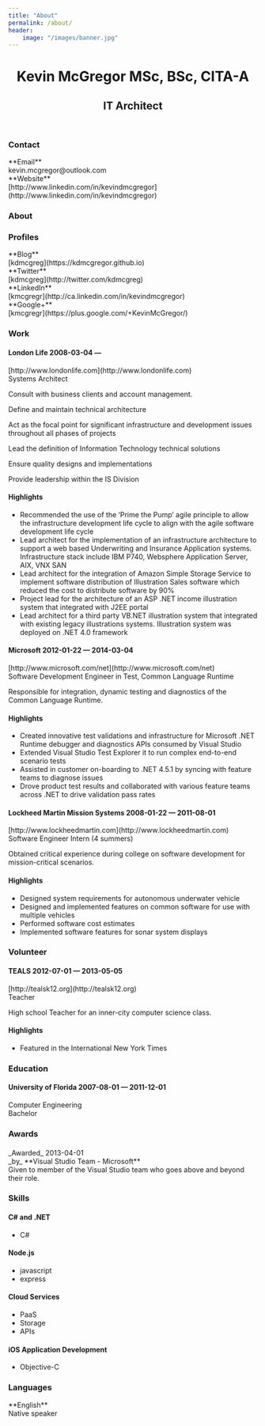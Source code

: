 ```yaml
---
title: "About"
permalink: /about/
header:
    image: "/images/banner.jpg" 
---
```


<header id="header">

<div class="container">

<div class="row">

<div class="col-sm-9 col-sm-push-3">

# Kevin McGregor MSc, BSc, CITA-A

## IT Architect

</div>

</div>

</div>

</header>

<div id="content" class="container">

<section id="contact" class="row">

<aside class="col-sm-3">

### Contact

</aside>

<div class="col-sm-9">

<div class="row">

<div class="col-sm-6">**Email**

<div class="email">kevin.mcgregor@outlook.com</div>

</div>

<div class="col-sm-6">**Website**

<div class="website">[http://www.linkedin.com/in/kevindmcgregor](http://www.linkedin.com/in/kevindmcgregor)</div>

</div>

</div>

</div>

</section>

<section id="about" class="row">

<aside class="col-sm-3">

### About

</aside>

</section>

<section id="profiles" class="row">

<aside class="col-sm-3">

### Profiles

</aside>

<div class="col-sm-9">

<div class="row">

<div class="col-sm-6">**Blog**

<div class="username">

<div class="url">[kdmcgreg](https://kdmcgregor.github.io)</div>

</div>

</div>

<div class="col-sm-6">**Twitter**

<div class="username">

<div class="url">[kdmcgreg](http://twitter.com/kdmcgreg)</div>

</div>

</div>

<div class="col-sm-6">**LinkedIn**

<div class="username">

<div class="url">[kmcgregr](http://ca.linkedin.com/in/kevindmcgregor)</div>

</div>

</div>

<div class="col-sm-6">**Google+**

<div class="username">

<div class="url">[kmcgregr](https://plus.google.com/+KevinMcGregor/)</div>

</div>

</div>

</div>

</div>

</section>

<section id="work" class="row">

<aside class="col-sm-3">

### Work

</aside>

<div class="col-sm-9">

<div class="row">

<div class="col-sm-12">

#### <span>London Life</span> <span class="date">2008-03-04 —</span>

<div class="website pull-right">[http://www.londonlife.com](http://www.londonlife.com)</div>

<div class="position">Systems Architect</div>

<div class="summary">

Consult with business clients and account management.

</div>

<div class="summary">

Define and maintain technical architecture

</div>

<div class="summary">

Act as the focal point for significant infrastructure and development issues throughout all phases of projects

</div>

<div class="summary">

Lead the definition of Information Technology technical solutions

</div>

<div class="summary">

Ensure quality designs and implementations

</div>

<div class="summary">

Provide leadership within the IS Division

</div>

#### Highlights

*   Recommended the use of the ‘Prime the Pump’ agile principle to allow the infrastructure development life cycle to align with the agile software development life cycle
*   Lead architect for the implementation of an infrastructure architecture to support a web based Underwriting and Insurance Application systems. Infrastructure stack include IBM P740, Websphere Application Server, AIX, VNX SAN
*   Lead architect for the integration of Amazon Simple Storage Service to implement software distribution of Illustration Sales software which reduced the cost to distribute software by 90%
*   Project lead for the architecture of an ASP .NET income illustration system that integrated with J2EE portal
*   Lead architect for a third party VB.NET illustration system that integrated with existing legacy illustrations systems. Illustration system was deployed on .NET 4.0 framework

</div>

<div class="col-sm-12">

#### <span>Microsoft</span> <span class="date">2012-01-22 — 2014-03-04</span>

<div class="website pull-right">[http://www.microsoft.com/net](http://www.microsoft.com/net)</div>

<div class="position">Software Development Engineer in Test, Common Language Runtime</div>

<div class="summary">

Responsible for integration, dynamic testing and diagnostics of the Common Language Runtime.

</div>

#### Highlights

*   Created innovative test validations and infrastructure for Microsoft .NET Runtime debugger and diagnostics APIs consumed by Visual Studio
*   Extended Visual Studio Test Explorer it to run complex end-to-end scenario tests
*   Assisted in customer on-boarding to .NET 4.5.1 by syncing with feature teams to diagnose issues
*   Drove product test results and collaborated with various feature teams across .NET to drive validation pass rates

</div>

<div class="col-sm-12">

#### <span>Lockheed Martin Mission Systems</span> <span class="date">2008-01-22 — 2011-08-01</span>

<div class="website pull-right">[http://www.lockheedmartin.com](http://www.lockheedmartin.com)</div>

<div class="position">Software Engineer Intern (4 summers)</div>

<div class="summary">

Obtained critical experience during college on software development for mission-critical scenarios.

</div>

#### Highlights

*   Designed system requirements for autonomous underwater vehicle
*   Designed and implemented features on common software for use with multiple vehicles
*   Performed software cost estimates
*   Implemented software features for sonar system displays

</div>

</div>

</div>

</section>

<section id="volunteer" class="row">

<aside class="col-sm-3">

### Volunteer

</aside>

<div class="col-sm-9">

<div class="row">

<div class="col-sm-12">

#### <span>TEALS</span> <span class="date">2012-07-01 — 2013-05-05</span>

<div class="website pull-right">[http://tealsk12.org](http://tealsk12.org)</div>

<div class="position">Teacher</div>

<div class="summary">

High school Teacher for an inner-city computer science class.

</div>

#### Highlights

*   Featured in the International New York Times

</div>

</div>

</div>

</section>

<section id="education" class="row">

<aside class="col-sm-3">

### Education

</aside>

<div class="col-sm-9">

<div class="row">

<div class="col-sm-12">

#### <span>University of Florida</span> <span class="date">2007-08-01 — 2011-12-01</span>

<div class="area">Computer Engineering</div>

<div class="studyType">Bachelor</div>

</div>

</div>

</div>

</section>

<section id="awards" class="row">

<aside class="col-sm-3">

### Awards

</aside>

<div class="col-sm-9">

<div class="row">

<div class="col-sm-12">

#### <span></span>

<div class="date pull-right">_Awarded_ 2013-04-01</div>

<div class="awarder">_by_ **Visual Studio Team - Microsoft**</div>

<div class="summary">Given to member of the Visual Studio team who goes above and beyond their role.</div>

</div>

</div>

</div>

</section>

<section id="skills" class="row">

<aside class="col-sm-3">

### Skills

</aside>

<div class="col-sm-9">

<div class="row">

<div class="col-sm-6">

<div class="name">

#### C# and .NET

</div>

*   C#

</div>

<div class="col-sm-6">

<div class="name">

#### Node.js

</div>

*   javascript
*   express

</div>

<div class="col-sm-6">

<div class="name">

#### Cloud Services

</div>

*   PaaS
*   Storage
*   APIs

</div>

<div class="col-sm-6">

<div class="name">

#### iOS Application Development

</div>

*   Objective-C

</div>

</div>

</div>

</section>

<section id="languages" class="row">

<aside class="col-sm-3">

### Languages

</aside>

<div class="col-sm-9">

<div class="row">

<div class="col-sm-6">

<div class="language">**English**</div>

<div class="fluency">Native speaker</div>

</div>

</div>

</div>

</section>

</div>